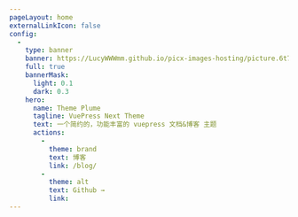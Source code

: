 ```yaml
---
pageLayout: home
externalLinkIcon: false
config:
  -
    type: banner
    banner: https://LucyWWWmm.github.io/picx-images-hosting/picture.6t7i9gkfgm.webp
    full: true
    bannerMask:
      light: 0.1
      dark: 0.3
    hero:
      name: Theme Plume
      tagline: VuePress Next Theme
      text: 一个简约的，功能丰富的 vuepress 文档&博客 主题
      actions:
        -
          theme: brand
          text: 博客
          link: /blog/
        -
          theme: alt
          text: Github →
          link: 
---
```


